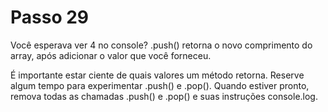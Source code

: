 # Passo 29

Você esperava ver 4 no console? .push() retorna o novo comprimento do array, após adicionar o valor que você forneceu.

É importante estar ciente de quais valores um método retorna. Reserve algum tempo para experimentar .push() e .pop(). Quando estiver pronto, remova todas as chamadas .push() e .pop() e suas instruções console.log.